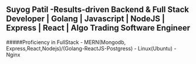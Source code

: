 ## Suyog Patil -Results-driven Backend & Full Stack Developer | Golang | Javascript | NodeJS | Express | React | Algo Trading Software Engineer
#####Proficiency in FullStack - MERN(Mongodb, Express,React,Nodejs)/(Golang-ReactJS-Postgress) - Linux(Ubuntu) - Nginx
